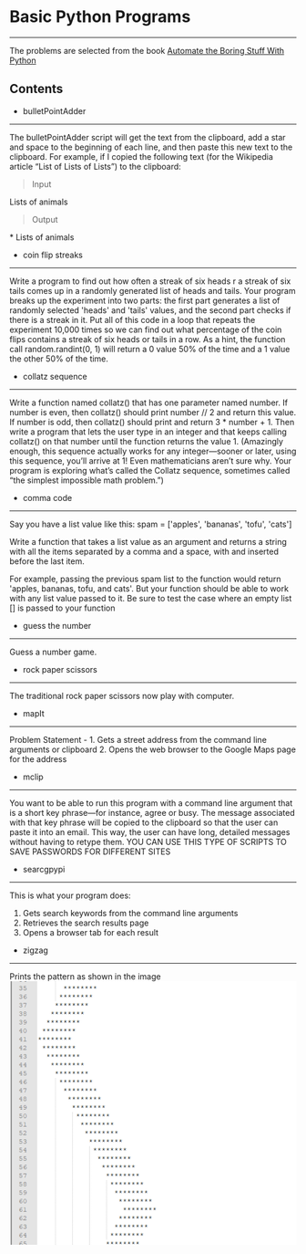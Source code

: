 # Basic Python Programs
---
The problems are selected from the book [Automate the Boring Stuff With Python](https://automatetheboringstuff.com/ "Automate the Boring Stuff")

## Contents

* bulletPointAdder
---
The bulletPointAdder script will get the text from the clipboard, add
a star and space to the beginning of each line, and then paste this new
text to the clipboard. For example, if I copied the following text (for
the Wikipedia article “List of Lists of Lists”) to the clipboard:

>Input

Lists of animals

>Output

\* Lists of animals

* coin flip streaks
---
Write a program to find out how often a streak of six heads r a
streak of six tails comes up in a randomly generated list of heads and
tails. Your program breaks up the experiment into two parts: the first
part generates a list of randomly selected 'heads' and 'tails' values,
and the second part checks if there is a streak in it. Put all of this
code in a loop that repeats the experiment 10,000 times so we can find
out what percentage of the coin flips contains a streak of six heads or
tails in a row. As a hint, the function call random.randint(0, 1) will
return a 0 value 50% of the time and a 1 value the other 50% of the
time.

* collatz sequence
---
Write a function named collatz() that has one parameter named number.
If number is even, then collatz() should print number // 2 and return this value.
If number is odd, then collatz() should print and return 3 * number + 1.
Then write a program that lets the user type in an integer
and that keeps calling collatz() on that number until the function returns the value 1.
(Amazingly enough, this sequence actually works for any integer—sooner or later, using this sequence,
you’ll arrive at 1! Even mathematicians aren’t sure why.
Your program is exploring what’s called the Collatz sequence, sometimes called “the simplest impossible math problem.”) 

* comma code
---
Say you have a list value like this: spam = ['apples', 'bananas', 'tofu',
'cats']

Write a function that takes a list value as an argument and
returns a string with all the items separated by a comma and a space,
with and inserted before the last item.

For example, passing the previous spam list to the function would return 'apples, bananas, tofu,
and cats'. But your function should be able to work with any list value
passed to it. Be sure to test the case where an empty list [] is passed
to your function

* guess the number
---
  Guess a number game.

* rock paper scissors
---
  The traditional rock paper scissors now play with computer.

* mapIt
---
Problem Statement - 1. Gets a street address from the command line arguments or clipboard
                    2. Opens the web browser to the Google Maps page for the address

* mclip
---
You want to be able to run this program with a command line argument
that is a short key phrase—for instance, agree or busy. The message
associated with that key phrase will be copied to the clipboard so that
the user can paste it into an email. This way, the user can have long,
detailed messages without having to retype them.
YOU CAN USE THIS TYPE OF SCRIPTS TO SAVE PASSWORDS FOR DIFFERENT SITES

* searcgpypi
---
This is what your program does:
1. Gets search keywords from the command line arguments
1. Retrieves the search results page
1. Opens a browser tab for each result

* zigzag
---
Prints the pattern as shown in the image
![Output-Image](https://github.com/swarupsarangi113/py-projects/blob/master/Projects%20from%20Automate%20the%20Boring%20Stuff/zigzag-output.png)
